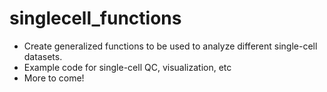 # singlecell_functions

- Create generalized functions to be used to analyze different single-cell datasets.
- Example code for single-cell QC, visualization, etc
- More to come!
